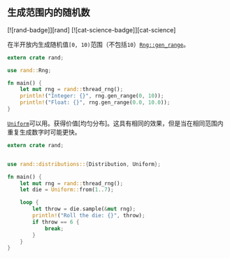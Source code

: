 ## 生成范围内的随机数

[![rand-badge]][rand] [![cat-science-badge]][cat-science]

在半开放内生成随机值`[0, 10)`范围（不包括`10`）[`Rng::gen_range`]。

```rust
extern crate rand;

use rand::Rng;

fn main() {
    let mut rng = rand::thread_rng();
    println!("Integer: {}", rng.gen_range(0, 10));
    println!("Float: {}", rng.gen_range(0.0, 10.0));
}
```

[`Uniform`]可以用。获得价值[均匀分布]。这具有相同的效果，但是当在相同范围内重复生成数字时可能更快。

```rust
extern crate rand;


use rand::distributions::{Distribution, Uniform};

fn main() {
    let mut rng = rand::thread_rng();
    let die = Uniform::from(1..7);

    loop {
        let throw = die.sample(&mut rng);
        println!("Roll the die: {}", throw);
        if throw == 6 {
            break;
        }
    }
}
```

[`uniform`]: https://docs.rs/rand/*/rand/distributions/uniform/struct.Uniform.html

[`rng::gen_range`]: https://doc.rust-lang.org/rand/*/rand/trait.Rng.html#method.gen_range

[uniform distribution]: https://en.wikipedia.org/wiki/Uniform_distribution_(continuous)

